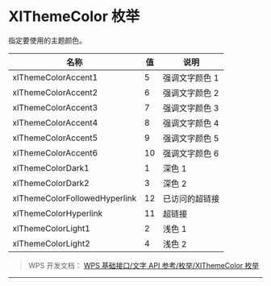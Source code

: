 # XlThemeColor 枚举

指定要使用的主题颜色。

| 名称                          | 值  | 说明           |
|-------------------------------|-----|----------------|
| xlThemeColorAccent1           | 5   | 强调文字颜色 1 |
| xlThemeColorAccent2           | 6   | 强调文字颜色 2 |
| xlThemeColorAccent3           | 7   | 强调文字颜色 3 |
| xlThemeColorAccent4           | 8   | 强调文字颜色 4 |
| xlThemeColorAccent5           | 9   | 强调文字颜色 5 |
| xlThemeColorAccent6           | 10  | 强调文字颜色 6 |
| xlThemeColorDark1             | 1   | 深色 1         |
| xlThemeColorDark2             | 3   | 深色 2         |
| xlThemeColorFollowedHyperlink | 12  | 已访问的超链接 |
| xlThemeColorHyperlink         | 11  | 超链接         |
| xlThemeColorLight1            | 2   | 浅色 1         |
| xlThemeColorLight2            | 4   | 浅色 2         |

> WPS 开发文档： [WPS 基础接口/文字 API 参考/枚举/XlThemeColor 枚举](https://qn.cache.wpscdn.cn/encs/doc/office_v19/topics/WPS%20%E5%9F%BA%E7%A1%80%E6%8E%A5%E5%8F%A3/%E6%96%87%E5%AD%97%20API%20%E5%8F%82%E8%80%83/%E6%9E%9A%E4%B8%BE/XlThemeColor%20%E6%9E%9A%E4%B8%BE.html)

------------------------------------------------------------------------
